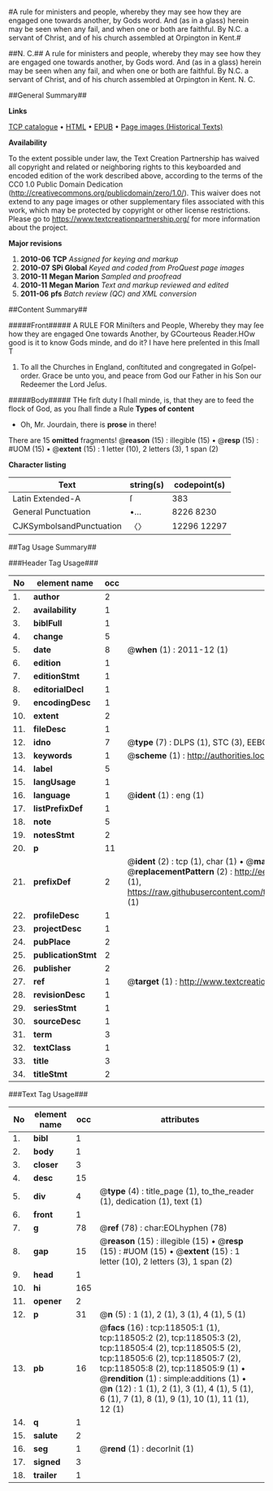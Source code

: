 #A rule for ministers and people, whereby they may see how they are engaged one towards another, by Gods word. And (as in a glass) herein may be seen when any fail, and when one or both are faithful. By N.C. a servant of Christ, and of his church assembled at Orpington in Kent.#

##N. C.##
A rule for ministers and people, whereby they may see how they are engaged one towards another, by Gods word. And (as in a glass) herein may be seen when any fail, and when one or both are faithful. By N.C. a servant of Christ, and of his church assembled at Orpington in Kent.
N. C.

##General Summary##

**Links**

[TCP catalogue](http://www.ota.ox.ac.uk/tcp/)  • 
[HTML](http://tei.it.ox.ac.uk/tcp/Texts-HTML/free/A81/A81267.html)  • 
[EPUB](http://tei.it.ox.ac.uk/tcp/Texts-EPUB/free/A81/A81267.epub) • 
[Page images (Historical Texts)](https://historicaltexts.jisc.ac.uk/eebo-99866240e)

**Availability**

To the extent possible under law, the Text Creation Partnership has waived all copyright and related or neighboring rights to this keyboarded and encoded edition of the work described above, according to the terms of the CC0 1.0 Public Domain Dedication (http://creativecommons.org/publicdomain/zero/1.0/). This waiver does not extend to any page images or other supplementary files associated with this work, which may be protected by copyright or other license restrictions. Please go to https://www.textcreationpartnership.org/ for more information about the project.

**Major revisions**

1. __2010-06__ __TCP__ *Assigned for keying and markup*
1. __2010-07__ __SPi Global__ *Keyed and coded from ProQuest page images*
1. __2010-11__ __Megan Marion__ *Sampled and proofread*
1. __2010-11__ __Megan Marion__ *Text and markup reviewed and edited*
1. __2011-06__ __pfs__ *Batch review (QC) and XML conversion*

##Content Summary##

#####Front#####
A RULE FOR Miniſters and People, Whereby they may ſee how they are engaged One towards Another, by GCourteous Reader.HOw good is it to know Gods minde, and do it? I have here preſented in this ſmall T
1. To all the Churches in England, conſtituted and congregated in Goſpel-order. Grace be unto you, and peace from God our Father in his Son our Redeemer the Lord Jeſus.

#####Body#####
THe firſt duty I ſhall minde, is, that they are to feed the flock of God, as you ſhall finde a Rule 
**Types of content**

  * Oh, Mr. Jourdain, there is **prose** in there!

There are 15 **omitted** fragments! 
 @__reason__ (15) : illegible (15)  •  @__resp__ (15) : #UOM (15)  •  @__extent__ (15) : 1 letter (10), 2 letters (3), 1 span (2)

**Character listing**


|Text|string(s)|codepoint(s)|
|---|---|---|
|Latin Extended-A|ſ|383|
|General Punctuation|•…|8226 8230|
|CJKSymbolsandPunctuation|〈〉|12296 12297|

##Tag Usage Summary##

###Header Tag Usage###

|No|element name|occ|attributes|
|---|---|---|---|
|1.|__author__|2||
|2.|__availability__|1||
|3.|__biblFull__|1||
|4.|__change__|5||
|5.|__date__|8| @__when__ (1) : 2011-12 (1)|
|6.|__edition__|1||
|7.|__editionStmt__|1||
|8.|__editorialDecl__|1||
|9.|__encodingDesc__|1||
|10.|__extent__|2||
|11.|__fileDesc__|1||
|12.|__idno__|7| @__type__ (7) : DLPS (1), STC (3), EEBO-CITATION (1), PROQUEST (1), VID (1)|
|13.|__keywords__|1| @__scheme__ (1) : http://authorities.loc.gov/ (1)|
|14.|__label__|5||
|15.|__langUsage__|1||
|16.|__language__|1| @__ident__ (1) : eng (1)|
|17.|__listPrefixDef__|1||
|18.|__note__|5||
|19.|__notesStmt__|2||
|20.|__p__|11||
|21.|__prefixDef__|2| @__ident__ (2) : tcp (1), char (1)  •  @__matchPattern__ (2) : ([0-9\-]+):([0-9IVX]+) (1), (.+) (1)  •  @__replacementPattern__ (2) : http://eebo.chadwyck.com/downloadtiff?vid=$1&page=$2 (1), https://raw.githubusercontent.com/textcreationpartnership/Texts/master/tcpchars.xml#$1 (1)|
|22.|__profileDesc__|1||
|23.|__projectDesc__|1||
|24.|__pubPlace__|2||
|25.|__publicationStmt__|2||
|26.|__publisher__|2||
|27.|__ref__|1| @__target__ (1) : http://www.textcreationpartnership.org/docs/. (1)|
|28.|__revisionDesc__|1||
|29.|__seriesStmt__|1||
|30.|__sourceDesc__|1||
|31.|__term__|3||
|32.|__textClass__|1||
|33.|__title__|3||
|34.|__titleStmt__|2||


###Text Tag Usage###

|No|element name|occ|attributes|
|---|---|---|---|
|1.|__bibl__|1||
|2.|__body__|1||
|3.|__closer__|3||
|4.|__desc__|15||
|5.|__div__|4| @__type__ (4) : title_page (1), to_the_reader (1), dedication (1), text (1)|
|6.|__front__|1||
|7.|__g__|78| @__ref__ (78) : char:EOLhyphen (78)|
|8.|__gap__|15| @__reason__ (15) : illegible (15)  •  @__resp__ (15) : #UOM (15)  •  @__extent__ (15) : 1 letter (10), 2 letters (3), 1 span (2)|
|9.|__head__|1||
|10.|__hi__|165||
|11.|__opener__|2||
|12.|__p__|31| @__n__ (5) : 1 (1), 2 (1), 3 (1), 4 (1), 5 (1)|
|13.|__pb__|16| @__facs__ (16) : tcp:118505:1 (1), tcp:118505:2 (2), tcp:118505:3 (2), tcp:118505:4 (2), tcp:118505:5 (2), tcp:118505:6 (2), tcp:118505:7 (2), tcp:118505:8 (2), tcp:118505:9 (1)  •  @__rendition__ (1) : simple:additions (1)  •  @__n__ (12) : 1 (1), 2 (1), 3 (1), 4 (1), 5 (1), 6 (1), 7 (1), 8 (1), 9 (1), 10 (1), 11 (1), 12 (1)|
|14.|__q__|1||
|15.|__salute__|2||
|16.|__seg__|1| @__rend__ (1) : decorInit (1)|
|17.|__signed__|3||
|18.|__trailer__|1||
